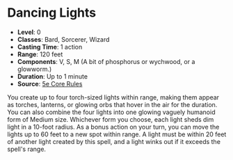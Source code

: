 # Dancing Lights

- **Level**: 0
- **Classes**: Bard, Sorcerer, Wizard
- **Casting Time**: 1 action
- **Range**: 120 feet
- **Components**: V, S, M (A bit of phosphorus or wychwood, or a glowworm.)
- **Duration**: Up to 1 minute
- **Source**: [5e Core Rules](http://dnd.wizards.com/articles/features/systems-reference-document-srd)

You create up to four torch-sized lights within range, making them appear as torches, lanterns, or glowing orbs that hover in the air for the duration. You can also combine the four lights into one glowing vaguely humanoid form of Medium size. Whichever form you choose, each light sheds dim light in a 10-foot radius. As a bonus action on your turn, you can move the lights up to 60 feet to a new spot within range. A light must be within 20 feet of another light created by this spell, and a light winks out if it exceeds the spell's range.

